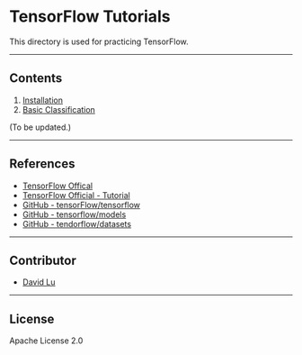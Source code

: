 # TensorFlow Tutorials

This directory is used for practicing TensorFlow.

---
## Contents

1. [Installation](1_install/)
2. [Basic Classification](2_basic/)

(To be updated.)

---
## References

* [TensorFlow Offical](https://www.tensorflow.org/)
* [TensorFlow Official - Tutorial](https://www.tensorflow.org/tutorials/)
* [GitHub - tensorFlow/tensorflow](https://github.com/tensorflow/tensorflow)
* [GitHub - tensorflow/models](https://github.com/tensorflow/models)
* [GitHub - tendorflow/datasets](https://github.com/tensorflow/datasets)

---
## Contributor

* [David Lu](https://github.com/yungshenglu)

---
## License

Apache License 2.0